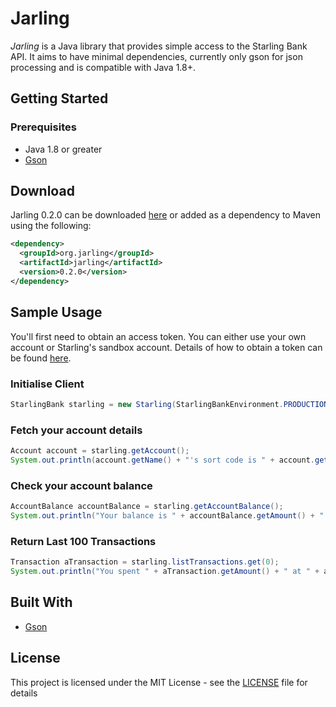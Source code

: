 # Jarling
*Jarling* is a Java library that provides simple access to the Starling Bank API.  It aims to have minimal dependencies, currently only gson for json processing and is compatible with Java 1.8+.

## Getting Started

### Prerequisites
* Java 1.8 or greater
* [Gson](https://github.com/google/gson)

## Download
Jarling 0.2.0 can be downloaded [here](https://oss.sonatype.org/service/local/repositories/releases/content/org/jarling/jarling/0.2.0/jarling-0.2.0.jar) or added as a dependency to Maven using the following:

```xml
<dependency>
  <groupId>org.jarling</groupId>
  <artifactId>jarling</artifactId>
  <version>0.2.0</version>
</dependency>
```

## Sample Usage
You'll first need to obtain an access token.  You can either use your own account or Starling's sandbox account.
Details of how to obtain a token can be found [here](https://developer.starlingbank.com/get-started).

### Initialise Client
```java
StarlingBank starling = new Starling(StarlingBankEnvironment.PRODUCTION, "<my_personal_access_token>");
```

### Fetch your account details
```java
Account account = starling.getAccount();
System.out.println(account.getName() + "'s sort code is " + account.getSortCode() + " and your account number is " + account.getNumber());
```

### Check your account balance
```java
AccountBalance accountBalance = starling.getAccountBalance();
System.out.println("Your balance is " + accountBalance.getAmount() + " " + accountBalance.getCurrency());

```

### Return Last 100 Transactions
```java
Transaction aTransaction = starling.listTransactions.get(0);
System.out.println("You spent " + aTransaction.getAmount() + " at " + aTransaction.getNarrative()); 
```


## Built With
* [Gson](https://github.com/google/gson)


## License
This project is licensed under the MIT License - see the [LICENSE]() file for details
